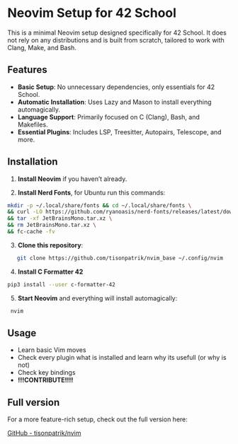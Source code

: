# Neovim Setup for 42 School

This is a minimal Neovim setup designed specifically for 42 School. It does not rely on any distributions and is built from scratch, tailored to work with Clang, Make, and Bash.

## Features
- **Basic Setup**: No unnecessary dependencies, only essentials for 42 School.
- **Automatic Installation**: Uses Lazy and Mason to install everything automagically.
- **Language Support**: Primarily focused on C (Clang), Bash, and Makefiles.
- **Essential Plugins**: Includes LSP, Treesitter, Autopairs, Telescope, and more.

## Installation
1. **Install Neovim** if you haven’t already.

2. **Install Nerd Fonts**, for Ubuntu run this commands:
```bash
mkdir -p ~/.local/share/fonts && cd ~/.local/share/fonts \
&& curl -LO https://github.com/ryanoasis/nerd-fonts/releases/latest/download/JetBrainsMono.tar.xz \
&& tar -xf JetBrainsMono.tar.xz \
&& rm JetBrainsMono.tar.xz \
&& fc-cache -fv

```

3. **Clone this repository**:
```bash
   git clone https://github.com/tisonpatrik/nvim_base ~/.config/nvim
```

4. **Install C Formatter 42**

```bash
pip3 install --user c-formatter-42
```

5. **Start Neovim** and everything will install automagically:

```bash
 nvim 
```

## Usage
- Learn basic Vim moves
- Check every plugin what is installed and learn why its usefull (or why is not)
- Check key bindings
- **!!!CONTRIBUTE!!!!**

## Full version

For a more feature-rich setup, check out the full version here:

[GitHub - tisonpatrik/nvim](https://github.com/tisonpatrik/nvim)

